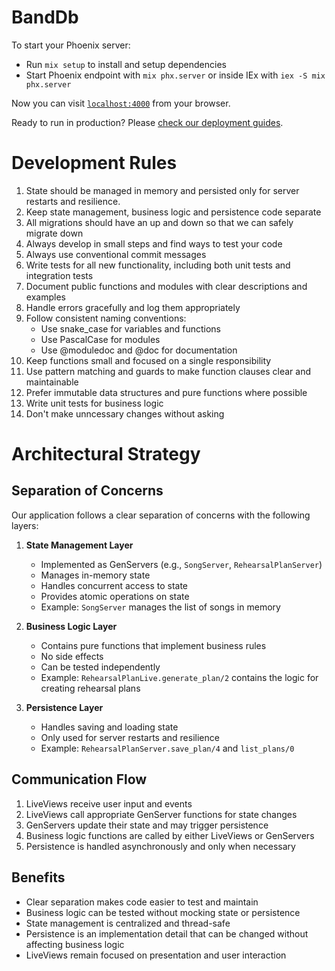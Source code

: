 # BandDb

To start your Phoenix server:

  * Run `mix setup` to install and setup dependencies
  * Start Phoenix endpoint with `mix phx.server` or inside IEx with `iex -S mix phx.server`

Now you can visit [`localhost:4000`](http://localhost:4000) from your browser.

Ready to run in production? Please [check our deployment guides](https://hexdocs.pm/phoenix/deployment.html).

# Development Rules
1. State should be managed in memory and persisted only for server restarts and resilience. 
2. Keep state management, business logic and persistence code separate
3. All migrations should have an up and down so that we can safely migrate down
4. Always develop in small steps and find ways to test your code
5. Always use conventional commit messages
6. Write tests for all new functionality, including both unit tests and integration tests
7. Document public functions and modules with clear descriptions and examples
8. Handle errors gracefully and log them appropriately
9. Follow consistent naming conventions:
   - Use snake_case for variables and functions
   - Use PascalCase for modules
   - Use @moduledoc and @doc for documentation
10. Keep functions small and focused on a single responsibility
11. Use pattern matching and guards to make function clauses clear and maintainable
12. Prefer immutable data structures and pure functions where possible
13. Write unit tests for business logic
14. Don't make unncessary changes without asking

# Architectural Strategy

## Separation of Concerns

Our application follows a clear separation of concerns with the following layers:

1. **State Management Layer**
   - Implemented as GenServers (e.g., `SongServer`, `RehearsalPlanServer`)
   - Manages in-memory state
   - Handles concurrent access to state
   - Provides atomic operations on state
   - Example: `SongServer` manages the list of songs in memory

2. **Business Logic Layer**
   - Contains pure functions that implement business rules
   - No side effects
   - Can be tested independently
   - Example: `RehearsalPlanLive.generate_plan/2` contains the logic for creating rehearsal plans

3. **Persistence Layer**
   - Handles saving and loading state
   - Only used for server restarts and resilience
   - Example: `RehearsalPlanServer.save_plan/4` and `list_plans/0`

## Communication Flow

1. LiveViews receive user input and events
2. LiveViews call appropriate GenServer functions for state changes
3. GenServers update their state and may trigger persistence
4. Business logic functions are called by either LiveViews or GenServers
5. Persistence is handled asynchronously and only when necessary

## Benefits

- Clear separation makes code easier to test and maintain
- Business logic can be tested without mocking state or persistence
- State management is centralized and thread-safe
- Persistence is an implementation detail that can be changed without affecting business logic
- LiveViews remain focused on presentation and user interaction